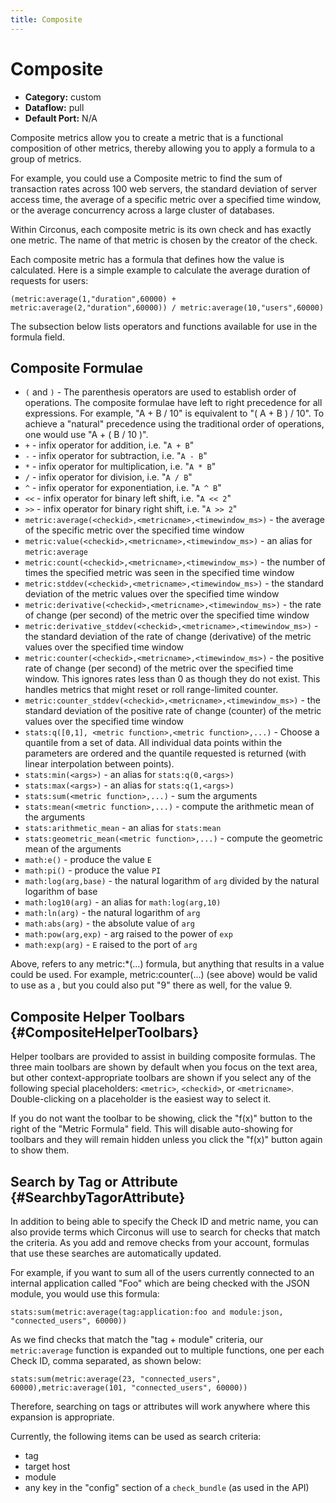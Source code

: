 ```yaml
---
title: Composite
---
```


# Composite

 * **Category:** custom
 * **Dataflow:** pull
 * **Default Port:** N/A

Composite metrics allow you to create a metric that is a functional composition of other metrics, thereby allowing you to apply a formula to a group of metrics.

For example, you could use a Composite metric to find the sum of transaction rates across 100 web servers, the standard deviation of server access time, the average of a specific metric over a specified time window, or the average concurrency across a large cluster of databases.

Within Circonus, each composite metric is its own check and has exactly one metric. The name of that metric is chosen by the creator of the check.

Each composite metric has a formula that defines how the value is calculated.  Here is a simple example to calculate the average duration of requests for users:

```
(metric:average(1,"duration",60000) + metric:average(2,"duration",60000)) / metric:average(10,"users",60000)
```

The subsection below lists operators and functions available for use in the formula field.

## Composite Formulae

 * `(` and `)` - The parenthesis operators are used to establish order of operations.  The composite formulae have left to right precedence for all expressions. For example, "A + B / 10" is equivalent to "( A + B ) / 10".  To achieve a "natural" precedence using the traditional order of operations, one would use "A + ( B / 10 )".
 * `+` - infix operator for addition, i.e. "`A + B`"
 * `-` - infix operator for subtraction, i.e. "`A - B`"
 * `*` - infix operator for multiplication, i.e. "`A * B`"
 * `/` - infix operator for division, i.e. "`A / B`"
 * `^` - infix operator for exponentiation, i.e. "`A ^ B`"
 * `<<` - infix operator for binary left shift, i.e. "`A << 2`"
 * `>>` - infix operator for binary right shift, i.e. "`A >> 2`"
 * `metric:average(<checkid>,<metricname>,<timewindow_ms>)` - the average of the specific metric over the specified time window
 * `metric:value(<checkid>,<metricname>,<timewindow_ms>)` - an alias for `metric:average`
 * `metric:count(<checkid>,<metricname>,<timewindow_ms>)` - the number of times the specified metric was seen in the specified time window
 * `metric:stddev(<checkid>,<metricname>,<timewindow_ms>)` - the standard deviation of the metric values over the specified time window
 * `metric:derivative(<checkid>,<metricname>,<timewindow_ms>)` - the rate of change (per second) of the metric over the specified time window
 * `metric:derivative_stddev(<checkid>,<metricname>,<timewindow_ms>)` - the standard deviation of the rate of change (derivative) of the metric values over the specified time window
 * `metric:counter(<checkid>,<metricname>,<timewindow_ms>)` - the positive rate of change (per second) of the metric over the specified time window.  This ignores rates less than 0 as though they do not exist.  This handles metrics that might reset or roll range-limited counter.
 * `metric:counter_stddev(<checkid>,<metricname>,<timewindow_ms>)` - the standard deviation of the positive rate of change (counter) of the metric values over the specified time window
 * `stats:q([0,1], <metric function>,<metric function>,...)` - Choose a quantile from a set of data.  All individual data points within the parameters are ordered and the quantile requested is returned (with linear interpolation between points).
 * `stats:min(<args>)` - an alias for `stats:q(0,<args>)`
 * `stats:max(<args>)` - an alias for `stats:q(1,<args>)`
 * `stats:sum(<metric function>,...)` - sum the arguments
 * `stats:mean(<metric function>,...)` - compute the arithmetic mean of the arguments
 * `stats:arithmetic_mean` - an alias for `stats:mean`
 * `stats:geometric_mean(<metric function>,...)` - compute the geometric mean of the arguments
 * `math:e()` - produce the value `E`
 * `math:pi()` - produce the value `PI`
 * `math:log(arg,base)` - the natural logarithm of `arg` divided by the natural logarithm of base
 * `math:log10(arg)` - an alias for `math:log(arg,10)`
 * `math:ln(arg)` - the natural logarithm of `arg`
 * `math:abs(arg)` - the absolute value of `arg`
 * `math:pow(arg,exp)` - arg raised to the power of `exp`
 * `math:exp(arg)` - `E` raised to the port of `arg`

Above, <metric function> refers to any metric:*(...) formula, but anything that results in a value could be used. For example, metric:counter(...) (see above) would be valid to use as a <metric function>, but you could also put "9" there as well, for the value 9.

## Composite Helper Toolbars {#CompositeHelperToolbars}

Helper toolbars are provided to assist in building composite formulas. The three main toolbars are shown by default when you focus on the text area, but other context-appropriate toolbars are shown if you select any of the following special placeholders: `<metric>`, `<checkid>`, or `<metricname>`. Double-clicking on a placeholder is the easiest way to select it.

If you do not want the toolbar to be showing, click the "f(x)" button to the right of the "Metric Formula" field. This will disable auto-showing for toolbars and they will remain hidden unless you click the "f(x)" button again to show them.

## Search by Tag or Attribute {#SearchbyTagorAttribute}

In addition to being able to specify the Check ID and metric name, you can also provide terms which Circonus will use to search for checks that match the criteria.  As you add and remove checks from your account, formulas that use these searches are automatically updated.

For example, if you want to sum all of the users currently connected to an internal application called "Foo" which are being checked with the JSON module, you would use this formula:
```
stats:sum(metric:average(tag:application:foo and module:json, "connected_users", 60000))
```

As we find checks that match the "tag + module" criteria, our `metric:average` function is expanded out to multiple functions, one per each Check ID, comma separated, as shown below:
```
stats:sum(metric:average(23, "connected_users", 60000),metric:average(101, "connected_users", 60000))
```

Therefore, searching on tags or attributes will work anywhere where this expansion is appropriate.

Currently, the following items can be used as search criteria:

 * tag
 * target host
 * module
 * any key in the "config" section of a `check_bundle` (as used in the API)
